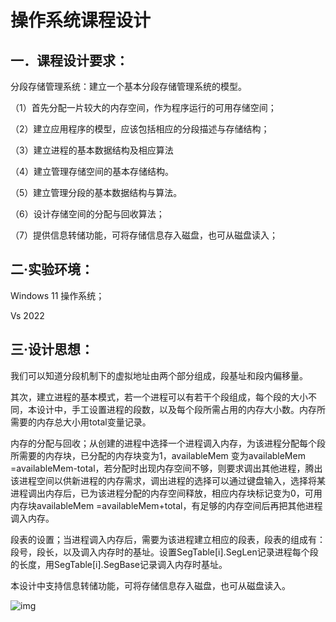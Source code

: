 # 操作系统课程设计

## **一．课程设计要求：**

分段存储管理系统：建立一个基本分段存储管理系统的模型。

（1）首先分配一片较大的内存空间，作为程序运行的可用存储空间；

（2）建立应用程序的模型，应该包括相应的分段描述与存储结构；

（3）建立进程的基本数据结构及相应算法

（4）建立管理存储空间的基本存储结构。

（5）建立管理分段的基本数据结构与算法。

（6）设计存储空间的分配与回收算法；

（7）提供信息转储功能，可将存储信息存入磁盘，也可从磁盘读入；

## **二·实验环境：**

  Windows 11 操作系统；

  Vs 2022

## **三·设计思想：**

我们可以知道分段机制下的虚拟地址由两个部分组成，段基址和段内偏移量。

其次，建立进程的基本模式，若一个进程可以有若干个段组成，每个段的大小不同，本设计中，手工设置进程的段数，以及每个段所需占用的内存大小数。内存所需要的内存总大小用total变量记录。

 内存的分配与回收；从创建的进程中选择一个进程调入内存，为该进程分配每个段所需要的内存块，已分配的内存块变为1，availableMem 变为availableMem =availableMem-total，若分配时出现内存空间不够，则要求调出其他进程，腾出该进程空间以供新进程的内存需求，调出进程的选择可以通过键盘输入，选择将某进程调出内存后，已为该进程分配的内存空间释放，相应内存块标记变为0，可用内存块availableMem =availableMem+total，有足够的内存空间后再把其他进程调入内存。

  段表的设置；当进程调入内存后，需要为该进程建立相应的段表，段表的组成有：段号，段长，以及调入内存时的基址。设置SegTable[i].SegLen记录进程每个段的长度，用SegTable[i].SegBase记录调入内存时基址。

本设计中支持信息转储功能，可将存储信息存入磁盘，也可从磁盘读入。

![img](file:///C:\Users\14399\AppData\Local\Temp\ksohtml16476\wps1.jpg)